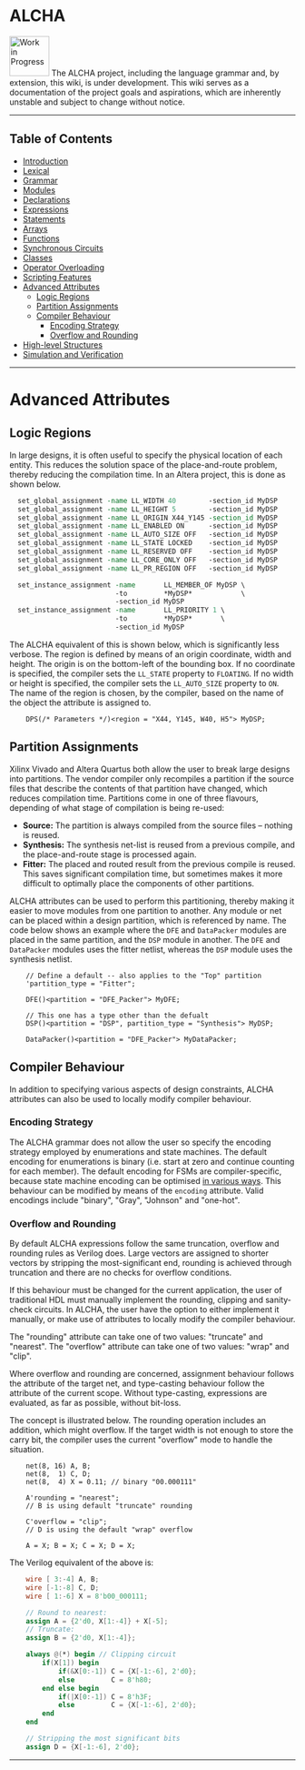 # ALCHA

<img src="https://openclipart.org/download/3850/dchandlr-dchandlr-work.svg" height="70" alt="Work in Progress"/>
The ALCHA project, including the language grammar and, by extension, this
wiki, is under development.  This wiki serves as a documentation of the
project goals and aspirations, which are inherently unstable and subject to
change without notice.

--------------------------------------------------------------------------------

## Table of Contents

- [Introduction](Introduction.md)
- [Lexical](Lexical.md)
- [Grammar](Grammar.md)
- [Modules](Modules.md)
- [Declarations](Declarations.md)
- [Expressions](Expressions.md)
- [Statements](Statements.md)
- [Arrays](Arrays.md)
- [Functions](Functions.md)
- [Synchronous Circuits](SynchronousCircuits.md)
- [Classes](Classes.md)
- [Operator Overloading](OperatorOverloading.md)
- [Scripting Features](Scripting.md)
- [Advanced Attributes](AdvancedAttributes.md#advanced-attributes)
  - [Logic Regions](#logic-regions)
  - [Partition Assignments](#partition-assignments)
  - [Compiler Behaviour](#compiler-behaviour)
    - [Encoding Strategy](#encoding-strategy)
    - [Overflow and Rounding](#overflow-and-rounding)
- [High-level Structures](HighLevelStructures.md)
- [Simulation and Verification](Simulation.md)

--------------------------------------------------------------------------------

# Advanced Attributes

## Logic Regions

In large designs, it is often useful to specify the physical location of each
entity.  This reduces the solution space of the place-and-route problem,
thereby reducing the compilation time.  In an Altera project, this is done as
shown below.

```tcl
  set_global_assignment -name LL_WIDTH 40        -section_id MyDSP
  set_global_assignment -name LL_HEIGHT 5        -section_id MyDSP
  set_global_assignment -name LL_ORIGIN X44_Y145 -section_id MyDSP
  set_global_assignment -name LL_ENABLED ON      -section_id MyDSP
  set_global_assignment -name LL_AUTO_SIZE OFF   -section_id MyDSP
  set_global_assignment -name LL_STATE LOCKED    -section_id MyDSP
  set_global_assignment -name LL_RESERVED OFF    -section_id MyDSP
  set_global_assignment -name LL_CORE_ONLY OFF   -section_id MyDSP
  set_global_assignment -name LL_PR_REGION OFF   -section_id MyDSP

  set_instance_assignment -name       LL_MEMBER_OF MyDSP \
                          -to         *MyDSP*            \
                          -section_id MyDSP
  set_instance_assignment -name       LL_PRIORITY 1 \
                          -to         *MyDSP*       \
                          -section_id MyDSP
```

The ALCHA equivalent of this is shown below, which is significantly less
verbose.  The region is defined by means of an origin coordinate, width and
height.  The origin is on the bottom-left of the bounding box.  If no
coordinate is specified, the compiler sets the `LL_STATE` property to
`FLOATING`.  If no width or height is specified, the compiler sets the
`LL_AUTO_SIZE` property to `ON`.  The name of the region is chosen, by the
compiler, based on the name of the object the attribute is assigned to.

```alcha
    DPS(/* Parameters */)<region = "X44, Y145, W40, H5"> MyDSP;
```

## Partition Assignments

Xilinx Vivado and Altera Quartus both allow the user to break large designs
into partitions.  The vendor compiler only recompiles a partition if the
source files that describe the contents of that partition have changed, which
reduces compilation time.  Partitions come in one of three flavours, depending
of what stage of compilation is being re-used:

- **Source:**    The partition is always compiled from the source files &ndash;
                 nothing is reused.
- **Synthesis:** The synthesis net-list is reused from a previous compile, and
                 the place-and-route stage is processed again.
- **Fitter:**    The placed and routed result from the previous compile is
                 reused.  This saves significant compilation time, but
                 sometimes makes it more difficult to optimally place the
                 components of other partitions.

ALCHA attributes can be used to perform this partitioning, thereby making it
easier to move modules from one partition to another.  Any module or net can
be placed within a design partition, which is referenced by name.  The code
below shows an example where the `DFE` and `DataPacker` modules are placed in
the same partition, and the `DSP` module in another.  The `DFE` and
`DataPacker` modules uses the fitter netlist, whereas the `DSP` module uses
the synthesis netlist.

```alcha
    // Define a default -- also applies to the "Top" partition
    'partition_type = "Fitter";

    DFE()<partition = "DFE_Packer"> MyDFE;

    // This one has a type other than the defualt
    DSP()<partition = "DSP", partition_type = "Synthesis"> MyDSP;

    DataPacker()<partition = "DFE_Packer"> MyDataPacker;
```

## Compiler Behaviour

In addition to specifying various aspects of design constraints, ALCHA
attributes can also be used to locally modify compiler behaviour.

### Encoding Strategy

The ALCHA grammar does not allow the user so specify the encoding strategy
employed by enumerations and state machines.  The default encoding for
enumerations is binary (i.e. start at zero and continue counting for each
member).  The default encoding for FSMs are compiler-specific, because state
machine encoding can be optimised [in various ways][Shubert].  This behaviour
can be modified by means of the `encoding` attribute.  Valid encodings include
"binary", "Gray", "Johnson" and "one-hot".

### Overflow and Rounding

By default ALCHA expressions follow the same truncation, overflow and rounding
rules as Verilog does.  Large vectors are assigned to shorter vectors by
stripping the most-significant end, rounding is achieved through truncation
and there are no checks for overflow conditions.

If this behaviour must be changed for the current application, the user of
traditional HDL must manually implement the rounding, clipping and
sanity-check circuits.  In ALCHA, the user have the option to either implement
it manually, or make use of attributes to locally modify the compiler behaviour.

The "rounding" attribute can take one of two values: "truncate" and
"nearest".  The "overflow" attribute can take one of two values:
"wrap" and "clip".

Where overflow and rounding are concerned, assignment behaviour follows the
attribute of the target net, and type-casting behaviour follow the attribute
of the current scope.  Without type-casting, expressions are evaluated, as far
as possible, without bit-loss.

The concept is illustrated below.  The rounding operation includes an
addition, which might overflow.  If the target width is not enough to store
the carry bit, the compiler uses the current "overflow" mode to handle the
situation.

```alcha
    net(8, 16) A, B;
    net(8,  1) C, D;
    net(8,  4) X = 0.11; // binary "00.000111"

    A'rounding = "nearest";
    // B is using default "truncate" rounding

    C'overflow = "clip";
    // D is using the default "wrap" overflow

    A = X; B = X; C = X; D = X;
```

The Verilog equivalent of the above is:

```verilog
    wire [ 3:-4] A, B;
    wire [-1:-8] C, D;
    wire [ 1:-6] X = 8'b00_000111;

    // Round to nearest:
    assign A = {2'd0, X[1:-4]} + X[-5];
    // Truncate:
    assign B = {2'd0, X[1:-4]};

    always @(*) begin // Clipping circuit
        if(X[1]) begin
            if(&X[0:-1]) C = {X[-1:-6], 2'd0};
            else         C = 8'h80;
        end else begin
            if(|X[0:-1]) C = 8'h3F;
            else         C = {X[-1:-6], 2'd0};
        end
    end

    // Stripping the most significant bits
    assign D = {X[-1:-6], 2'd0};
```

--------------------------------------------------------------------------------

[Shubert]: http://users.etech.haw-hamburg.de/users/schubert/dsy/Notes/DigSys6.pdf
